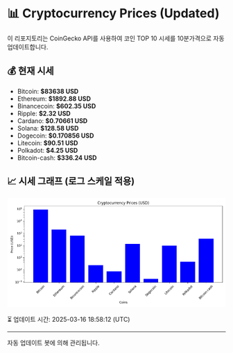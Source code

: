 
# 📊 Cryptocurrency Prices (Updated)

이 리포지토리는 CoinGecko API를 사용하여 코인 TOP 10 시세를 10분가격으로 자동 업데이트합니다.

## 💰 현재 시세
- Bitcoin: **$83638 USD**
- Ethereum: **$1892.88 USD**
- Binancecoin: **$602.35 USD**
- Ripple: **$2.32 USD**
- Cardano: **$0.70661 USD**
- Solana: **$128.58 USD**
- Dogecoin: **$0.170856 USD**
- Litecoin: **$90.51 USD**
- Polkadot: **$4.25 USD**
- Bitcoin-cash: **$336.24 USD**

## 📈 시세 그래프 (로그 스케일 적용)
![Crypto Prices](crypto_prices.png)

⏳ 업데이트 시간: 2025-03-16 18:58:12 (UTC)

---
자동 업데이트 봇에 의해 관리됩니다.
